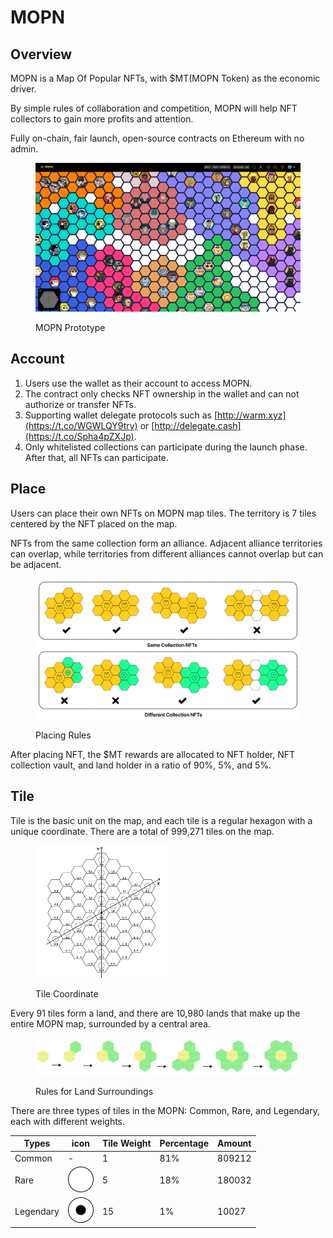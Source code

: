 # MOPN

## Overview

MOPN is a Map Of Popular NFTs, with $MT(MOPN Token) as the economic driver.

By simple rules of collaboration and competition, MOPN will help NFT collectors to gain more profits and attention.

Fully on-chain, fair launch, open-source contracts on Ethereum with no admin.

<figure><img src=".gitbook/assets/banner.png" alt=""><figcaption><p>MOPN Prototype</p></figcaption></figure>

## Account

1. Users use the wallet as their account to access MOPN.
2. The contract only checks NFT ownership in the wallet and can not authorize or transfer NFTs.
3. Supporting wallet delegate protocols such as [http://warm.xyz](https://t.co/WGWLQY9try) or [http://delegate.cash](https://t.co/Spha4pZXJp).
4. Only whitelisted collections can participate during the launch phase. After that, all NFTs can participate.

## Place

Users can place their own NFTs on MOPN map tiles. The territory is 7 tiles centered by the NFT placed on the map.

NFTs from the same collection form an alliance. Adjacent alliance territories can overlap, while territories from different alliances cannot overlap but can be adjacent.

<figure><img src=".gitbook/assets/07.png" alt=""><figcaption><p>Placing Rules</p></figcaption></figure>

After placing NFT, the $MT rewards are allocated to NFT holder, NFT collection vault, and land holder in a ratio of 90%, 5%, and 5%.

## Tile

Tile is the basic unit on the map, and each tile is a regular hexagon with a unique coordinate. There are a total of 999,271 tiles on the map.

<figure aligen="center"><img src=".gitbook/assets/09.png" width="50%" alt=""><figcaption><p>Tile Coordinate</p></figcaption></figure>

Every 91 tiles form a land, and there are 10,980 lands that make up the entire MOPN map, surrounded by a central area.

<figure><img src=".gitbook/assets/08.png" alt=""><figcaption><p>Rules for Land Surroundings</p></figcaption></figure>

There are three types of tiles in the MOPN: Common, Rare, and Legendary, each with different weights.

| Types     | icon                                                           | Tile Weight | Percentage | Amount |
| --------- | -------------------------------------------------------------- | ----------- | ---------- | ------ |
| Common    | -                                                              | 1           | 81%        | 809212 |
| Rare      | <img src=".gitbook/assets/icon1.svg" alt="" data-size="line">  | 5           | 18%        | 180032 |
| Legendary | <img src=".gitbook/assets/icon11.svg" alt="" data-size="line"> | 15          | 1%         | 10027  |

##
